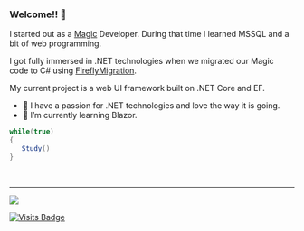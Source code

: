 ### Welcome!! 👋

I started out as a [Magic](https://www.magicsoftware.com/) Developer.  During that time I learned MSSQL and a bit of web programming.

I got fully immersed in .NET technologies when we migrated our Magic code to C# using [FireflyMigration](https://www.fireflymigration.com/).

My current project is a web UI framework built on .NET Core and EF.

- 🔭 I have a passion for .NET technologies and love the way it is going. 
- 🌱 I’m currently learning Blazor.

``` csharp
while(true)
{
   Study()
}
```

<br />
<hr />
<img src="https://github-readme-stats.vercel.app/api?username=dmalcaba&show_icons=true">

<!--
**dmalcaba/dmalcaba** is a ✨ _special_ ✨ repository because its `README.md` (this file) appears on your GitHub profile.

Here are some ideas to get you started:

- 🔭 I’m currently working on ...
- 🌱 I’m currently learning ...
- 👯 I’m looking to collaborate on ...
- 🤔 I’m looking for help with ...
- 💬 Ask me about ...
- 📫 How to reach me: ...
- 😄 Pronouns: ...
- ⚡ Fun fact: ...
-->

[![Visits Badge](https://badges.pufler.dev/visits/dmalcaba/dmalcaba)](https://github.com/dmalcaba)
